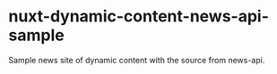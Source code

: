 # nuxt-dynamic-content-news-api-sample
Sample news site of dynamic content with the source from news-api.
